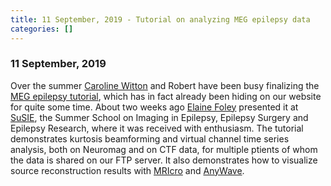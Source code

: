 ```yaml
---
title: 11 September, 2019 - Tutorial on analyzing MEG epilepsy data
categories: []
---
```


### 11 September, 2019

Over the summer [Caroline Witton](https://www2.aston.ac.uk/lhs/staff/az-index/wittonc-0) and Robert have been busy finalizing the [MEG epilepsy tutorial](/tutorial/epilepsy/), which has in fact already been hiding on our website for quite some time. About two weeks ago [Elaine Foley](https://www2.aston.ac.uk/lhs/staff/az-index/dr-elaine-foley) presented it at [SuSIE](http://www.imaging-in-epilepsy.org), the Summer School on Imaging in Epilepsy, Epilepsy Surgery and Epilepsy Research, where it was received with enthusiasm. The tutorial demonstrates kurtosis beamforming and virtual channel time series analysis, both on Neuromag and on CTF data, for multiple ptients of whom the data is shared on our FTP server. It also demonstrates how to visualize source reconstruction results with [MRIcro](https://www.mccauslandcenter.sc.edu/crnl/mricro)  and [AnyWave](http://meg.univ-amu.fr/wiki/AnyWave).
